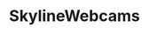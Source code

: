 ---
title: SkylineWebcams
description: Live HD Cams from the World!
url: https://www.skylinewebcams.com/
image:
    # url: '/assets/images/cafe.png'
    # alt: 'Cafe'
tags: ['osint', 'webcam']
pubDate: 2023-11-13
draft: false
---